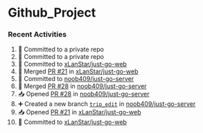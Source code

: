 # Github_Project

### Recent Activities
<!--START_SECTION:activity-->
1. 📝 Committed to a private repo
2. 📝 Committed to a private repo
3. 📝 Committed to [xLanStar/just-go-web](https://github.com/xLanStar/just-go-web/commit/f50b65418829728c1e628d2cee3727caa42ca184)
4. 🔀 Merged [PR #21](https://github.com/xLanStar/just-go-web/pull/21) in [xLanStar/just-go-web](https://github.com/xLanStar/just-go-web)
5. 📝 Committed to [noob409/just-go-server](https://github.com/noob409/just-go-server/commit/a5f425c1af1c4c8b1574e07d29ed48441dc9eea3)
6. 🔀 Merged [PR #28](https://github.com/noob409/just-go-server/pull/28) in [noob409/just-go-server](https://github.com/noob409/just-go-server)
7. 📥 Opened [PR #28](https://github.com/noob409/just-go-server/pull/28) in [noob409/just-go-server](https://github.com/noob409/just-go-server)
8. ➕ Created a new branch [`trip_edit`](https://github.com/noob409/just-go-server/tree/trip_edit) in [noob409/just-go-server](https://github.com/noob409/just-go-server)
9. 📥 Opened [PR #21](https://github.com/xLanStar/just-go-web/pull/21) in [xLanStar/just-go-web](https://github.com/xLanStar/just-go-web)
10. 📝 Committed to [xLanStar/just-go-web](https://github.com/xLanStar/just-go-web/commit/f50b65418829728c1e628d2cee3727caa42ca184)
<!--END_SECTION:activity-->
